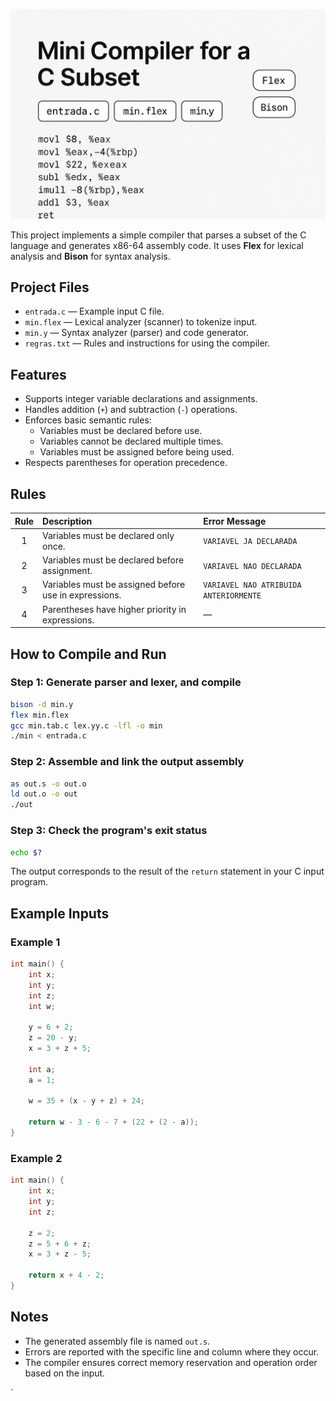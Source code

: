 ![Project Cover](cover.png)

This project implements a simple compiler that parses a subset of the C language and generates x86-64 assembly code. It uses **Flex** for lexical analysis and **Bison** for syntax analysis.

## Project Files

- `entrada.c` — Example input C file.
- `min.flex` — Lexical analyzer (scanner) to tokenize input.
- `min.y` — Syntax analyzer (parser) and code generator.
- `regras.txt` — Rules and instructions for using the compiler.

## Features

- Supports integer variable declarations and assignments.
- Handles addition (`+`) and subtraction (`-`) operations.
- Enforces basic semantic rules:
  - Variables must be declared before use.
  - Variables cannot be declared multiple times.
  - Variables must be assigned before being used.
- Respects parentheses for operation precedence.

## Rules

| Rule | Description | Error Message |
|:----:|:------------|:--------------|
| 1 | Variables must be declared only once. | `VARIAVEL JA DECLARADA` |
| 2 | Variables must be declared before assignment. | `VARIAVEL NAO DECLARADA` |
| 3 | Variables must be assigned before use in expressions. | `VARIAVEL NAO ATRIBUIDA ANTERIORMENTE` |
| 4 | Parentheses have higher priority in expressions. | — |

## How to Compile and Run

### Step 1: Generate parser and lexer, and compile

```bash
bison -d min.y
flex min.flex
gcc min.tab.c lex.yy.c -lfl -o min
./min < entrada.c
```

### Step 2: Assemble and link the output assembly

```bash
as out.s -o out.o
ld out.o -o out
./out
```

### Step 3: Check the program's exit status

```bash
echo $?
```

The output corresponds to the result of the `return` statement in your C input program.

## Example Inputs

### Example 1

```c
int main() {
    int x;
    int y;
    int z;
    int w;

    y = 6 + 2;
    z = 20 - y;
    x = 3 + z + 5;

    int a;
    a = 1;

    w = 35 + (x - y + z) + 24;

    return w - 3 - 6 - 7 + (22 + (2 - a));
}
```

### Example 2

```c
int main() {
    int x;
    int y;
    int z;

    z = 2;
    z = 5 + 6 + z;
    x = 3 + z - 5;

    return x + 4 - 2;
}
```

## Notes

- The generated assembly file is named `out.s`.
- Errors are reported with the specific line and column where they occur.
- The compiler ensures correct memory reservation and operation order based on the input.


`